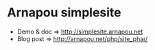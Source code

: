 Arnapou simplesite
==================

* Demo & doc => http://simplesite.arnapou.net
* Blog post => http://arnapou.net/php/site_phar/
